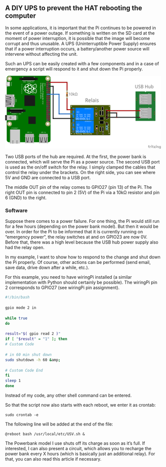 ## A DIY UPS to prevent the HAT rebooting the computer

In some applications, it is important that the Pi continues to be powered in the event of a power outage. If something is written on the SD card at the moment of power interruption, it is possible that the image will become corrupt and thus unusable.
A UPS (Uninterruptible Power Supply) ensures that if a power interruption occurs, a battery/another power source will intervene without affecting the unit.

Such an UPS can be easily created with a few components and in a case of emergency a script will respond to it and shut down the Pi properly.

![ups](/ideal/ups/diy-ups.png)

Two USB ports of the hub are required. At the first, the power bank is connected, which will serve the Pi as a power source. The second USB port is used as the on/off switch for the relay. I simply clamped the cables that control the relay under the brackets. On the right side, you can see where 5V and GND are connected to a USB port.

The middle OUT pin of the relay comes to GPIO27 (pin 13) of the Pi. The right OUT pin is connected to pin 2 (5V) of the Pi via a 10kΩ resistor and pin 6 (GND) to the right.

 
### Software

Suppose there comes to a power failure. For one thing, the Pi would still run for a few hours (depending on the power bank model). But then it would be over. In order for the Pi to be informed that it is currently running on “emergency power”, the relay switches at and on GPIO23 are now 0V. Before that, there was a high level because the USB hub power supply also had the relay open.

In my example, I want to show how to respond to the change and shut down the Pi properly. Of course, other actions can be performed (send email, save data, drive down after a while, etc.).

For this example, you need to have wiringPi installed (a similar implementation with Python should certainly be possible). The wiringPi pin 2 corresponds to GPIO27 (see wiringPi pin assignment).

```bash
#!/bin/bash
 
gpio mode 2 in
 
while true
do
 
result="$( gpio read 2 )"
if [ "$result" = "1" ]; then
# Custom Code
 
# in 60 min shut down
sudo shutdown -h 60 &amp;
 
# Custom Code End
fi
sleep 1
done
```

Instead of my code, any other shell command can be entered.

So that the script now also starts with each reboot, we enter it as crontab:

`sudo crontab -e`

The following line will be added at the end of the file:

`@reboot bash /usr/local/etc/USV.sh &`

 The Powerbank model I use shuts off its charge as soon as it’s full. If interested, I can also present a circuit, which allows you to recharge the power bank every X hours (which is basically just an additional relay). For that, you can also read this article if necessary.